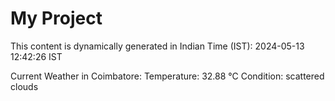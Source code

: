 # My Project

This content is dynamically generated in Indian Time (IST): 2024-05-13 12:42:26 IST


Current Weather in Coimbatore:
Temperature: 32.88 °C
Condition: scattered clouds
